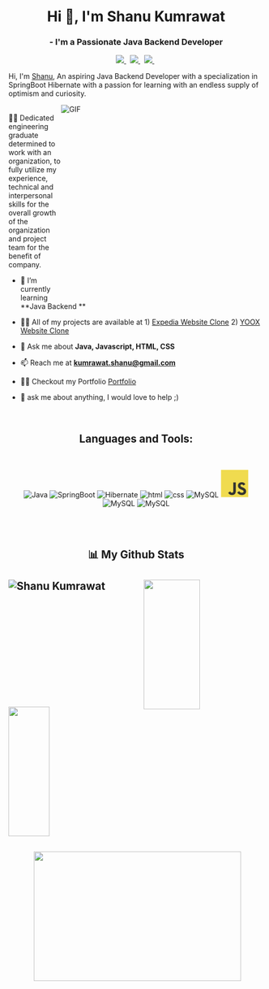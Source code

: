 <h1 align="center">Hi 👋, I'm Shanu Kumrawat</h1>
<h3 align="center">- I'm a Passionate Java Backend Developer</h3>

<p align="center">
 
   <a href="https://www.linkedin.com/in/shanu-kumrawat-700941132/" target="_blank">
     <img src="https://img.icons8.com/color/48/000000/linkedin.png" width="3.5%"/>
      </a><span>&nbsp;</span>
  
   <a href="https://drive.google.com/file/d/1txC_oYz5aE4RSCnsEumLh84Pe2CrV_sy/view?usp=sharing" target="_blank">
     <img src="https://img.icons8.com/color/48/000000/resume.png" width="3.5%"/>
      </a><span>&nbsp;</span>
  
  <a href="https://shanukumrawat-portfolio.netlify.app/" target="_blank">
     <img src="https://img.icons8.com/color/48/000000/bag.png" width="3.5%"/>
      </a><span>&nbsp;</span>
     
  </p>
  
  Hi, I'm [Shanu](https://github.com/shanukumrawat), An aspiring Java Backend Developer with a specialization in SpringBoot Hibernate with a passion for learning with an endless supply of optimism and curiosity.


<img align="right" alt="GIF" src="https://github.com/abhisheknaiidu/abhisheknaiidu/blob/master/code.gif?raw=true" width="400" height="380" />

<br>
👨‍💻 Dedicated engineering graduate determined to work with an organization, to fully utilize my experience, technical and interpersonal skills for the overall growth of the organization and project team for the
benefit of company.

- 🌱 I’m currently learning **Java Backend **

- 👨‍💻 All of my projects are available at  1) [Expedia Website Clone](https://wonderful-cuchufli-3430af.netlify.app/)
                                            2) [YOOX Website Clone](https://candid-starship-25c3ab.netlify.app/)

- 💬 Ask me about **Java, Javascript, HTML, CSS**

- 📫 Reach me at **kumrawat.shanu@gmail.com**

- 👨‍💻 Checkout my Portfolio [Portfolio](https://shanu-portfolio.netlify.app/)

- 💬 ask me about anything, I would love to help ;)

<br>
<span><h2 align="center">Languages and Tools:</h2>
    <br>
    <p align="center">
        <img src="https://www.svgrepo.com/show/184143/java.svg" alt="Java" height="55"/>
        <img src="https://www.vectorlogo.zone/logos/springio/springio-icon.svg" alt="SpringBoot" height="45"/>
        <img src="https://www.vectorlogo.zone/logos/hibernate/hibernate-icon.svg" alt="Hibernate"  height="55"/>
        <img src="https://www.vectorlogo.zone/logos/w3_html5/w3_html5-icon.svg" alt="html" width="55" height="55"/>
        <img src="https://www.vectorlogo.zone/logos/w3_css/w3_css-icon.svg" alt="css" width="55" height="55"/>
        <img src="https://www.svgrepo.com/show/354099/mysql.svg" alt="MySQL"  height="55"/>
        <img src="https://raw.githubusercontent.com/devicons/devicon/master/icons/javascript/javascript-original.svg" alt="javascript" width="55" height="55"/>
        <img src="https://www.vectorlogo.zone/logos/getpostman/getpostman-icon.svg" alt="MySQL"  height="55"/>
        <img src="https://www.vectorlogo.zone/logos/github/github-icon.svg" alt="MySQL"  height="55"/>   
  </p></span>
  <br><br>
  <h2 align="center">📊 My Github Stats<h2>
  <div>
    <img align="left" src="https://github-readme-streak-stats.herokuapp.com/?user=shanukumrawat&theme=radical" alt="Shanu Kumrawat" height="250px" width="47%"/>
    <img align="right" src="https://github-readme-stats.vercel.app/api?username=shanukumrawat&show_icons=true&theme=radical" height="255px" width="47%"/>
  <div>
   </br>
   <div>
    <img src="https://camo.githubusercontent.com/13ca305423b1614928118c2606c28b4220dd858d3748c851f091828a2ace317e/68747470733a2f2f6769746875622d726561646d652d73746174732e76657263656c2e6170702f6170692f746f702d6c616e67732f3f757365726e616d653d6d6f6869746269726c613230267468656d653d6461726b26686964655f626f726465723d66616c736526696e636c7564655f616c6c5f636f6d6d6974733d7472756526636f756e745f707269766174653d74727565266c61796f75743d636f6d70616374" alt="" data-canonical-src="https://github-readme-stats.vercel.app/api/top-langs/?username=shanukumrawat;theme=dark&amp;hide_border=false&amp;include_all_commits=true&amp;count_private=true&amp;layout=compact" height="255px" width="40%" align-item= "center"/>
   
  <div>
   </br>
    <div>
      <img align="right" src="https://activity-graph.herokuapp.com/graph?username=shanukumrawat&theme=xcode" height="255px" width="90%" align-item= "center"/>
    </div>
